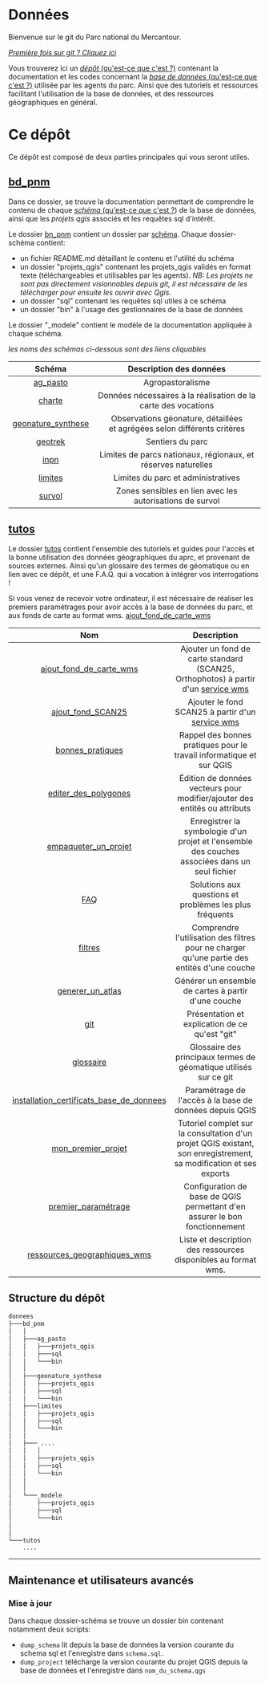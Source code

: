 # Données

Bienvenue sur le git du Parc national du Mercantour. 

_[Première fois sur git ? Cliquez ici](./tutos/git.md)_

Vous trouverez ici un [_dépôt_ (qu'est-ce que c'est ?)](./tutos/README.md##dépôt-repository  "Un projet Qgis contient un ensemble de couches, les informations permettant de les représenter, ainsi que l'ensemble des paramètres conditionnant la réalisation de géotraitements.") 
contenant la documentation et les codes concernant la [_base de données_ (qu'est-ce que c'est ?)](./tutos/README.md##base-de-données "Au sens large, une base de donnée permet de stocker et de manipuler des données par des moyens informatiques") 
utilisée par les agents du parc. Ainsi que des tutoriels et ressources facilitant l'utilisation de la base de données, et des ressources géographiques en général.


# Ce dépôt


Ce dépôt est composé de deux parties principales qui vous seront utiles.

 ## [bd_pnm](./bd_pnm)
  
Dans ce dossier, se trouve la documentation permettant de comprendre le contenu de chaque [_schéma_ (qu'est-ce que c'est ?](./tutos/README.md#schéma "Un schéma est un sous-ensemble organisé d'une base de données")) de la base de données, 
ainsi que les _projets qgis_ associés et les requêtes sql d'intérêt.

Le dossier [bn_pnm](./bd_pnm) contient un dossier par [schéma](./tutos/README.md#schema). Chaque dossier-schéma contient:
 - un fichier README.md détaillant le contenu et l'utilité du schéma
 - un dossier "projets_qgis" contenant les projets_qgis validés en format texte (téléchargeables et utilisables par les agents). _NB: Les projets ne sont pas directement visionnables depuis git, il est nécessaire de les télécharger pour ensuite les ouvrir avec Qgis._
 - un dossier "sql" contenant les requêtes sql utiles à ce schéma
 - un dossier "bin" à l'usage des gestionnaires de la base de données

 Le dossier "_modele" contient le modèle de la documentation appliquée à chaque schéma. 
 

_les noms des schémas ci-dessous sont des liens cliquables_

 |Schéma|Description des données|
 |:--:|:--:|
 |[ag_pasto](./bd_pnm/ag_pasto)|Agropastoralisme <!-- à compléter -->|
 |[charte](./bd_pnm/charte)|Données nécessaires à la réalisation de la carte des vocations<!-- à compléter -->|
 |[geonature_synthese](./bd_pnm/geonature_synthese)|Observations géonature, détaillées <br > et agrégées selon différents critères|
 |[geotrek](./bd_pnm/geotrek)| Sentiers du parc|
 |[inpn](./bd_pnm/inpn)| Limites de parcs nationaux, régionaux, et réserves naturelles|
 |[limites](./bd_pnm/limites)| Limites du parc et administratives|
 |[survol](./bd_pnm/survol)| Zones sensibles en lien avec les autorisations de survol|


 ## [tutos](./tutos)
 
 Le dossier [tutos](./tutos) contient l'ensemble des tutoriels et guides pour l'accès et la bonne utilisation des données géographiques du aprc, et provenant de sources externes. Ainsi qu'un glossaire des 
termes de géomatique ou en lien avec ce dépôt, et une F.A.Q. qui a vocation à intégrer vos interrogations !

Si vous venez de recevoir votre ordinateur, il est nécessaire de réaliser les premiers paramétrages pour avoir accès à la base de données du parc, et aux fonds 
de carte au format wms. 
[ajout_fond_de_carte_wms](./tutos/ajout_fond_de_carte_wms.md)


 |Nom|Description|
 |:--:|:--:|
 |[ajout_fond_de_carte_wms](./tutos/ajout_fond_de_carte_wms.md)| Ajouter un fond de carte standard (SCAN25, Orthophotos) à partir d'un [service wms](#wms)|
 |[ajout_fond_SCAN25](./tutos/ajout_fond_SCAN25.md)| Ajouter le fond SCAN25 à partir d'un [service wms](#wms)|
 |[bonnes_pratiques](./tutos/bonnes_pratiques.md)|Rappel des bonnes pratiques pour le travail informatique et sur QGIS|
 |[editer_des_polygones](./tutos/editer_des_polygones.md)| Édition de données vecteurs pour modifier/ajouter des entités ou attributs|
 |[empaqueter_un_projet](./tutos/empaqueter_un_projet.md)| Enregistrer la symbologie d'un projet et l'ensemble des couches associées dans un seul fichier|
 |[FAQ](./tutos/FAQ.md)| Solutions aux questions et problèmes les plus fréquents |
 |[filtres](./tutos/filtres.md)| Comprendre l'utilisation des filtres pour ne charger qu'une partie des entités d'une couche|
 |[generer_un_atlas](./tutos/generer_un_atlas.md)| Générer un ensemble de cartes à partir d'une couche|
 |[git](./tutos/git.md)|Présentation et explication de ce qu'est "git"|
 |[glossaire](./tutos/README.md#glossaire)|Glossaire des principaux termes de géomatique utilisés sur ce git|
 |[installation_certificats_base_de_donnees](./tutos/installer_certificats_base_de_donnees.md)|Paramétrage de l'accès à la base de données depuis QGIS|
 |[mon_premier_projet](./tutos/mon_premier_projet.md)|Tutoriel complet sur la consultation d'un projet QGIS existant, son enregistrement, sa modification et ses exports|
 |[premier_paramétrage](./tutos/premier_parametrage.md)|Configuration de base de QGIS permettant d'en assurer le bon fonctionnement|
 |[ressources_geographiques_wms](./tutos/ressources_geographiques_wms.md)|Liste et description des ressources disponibles au format wms.|
 



 
 ## Structure du dépôt

```bash
donnees
├───bd_pnm
│   │
│   ├───ag_pasto
│   │   ├───projets_qgis
│   │   ├───sql
│   │   └───bin
│   │
│   ├───geonature_synthese
│   │   ├───projets_qgis
│   │   ├───sql
│   │   └───bin
│   ├───limites
│   │   ├───projets_qgis
│   │   ├───sql
│   │   └───bin
│   │
│   ├─── ....
│   │   │
│   │   ├───projets_qgis
│   │   ├───sql
│   │   └───bin
│   │
│   │
│   └───_modele
│       ├───projets_qgis
│       ├───sql
│       └───bin
│ 
│ 
└───tutos
    ....
```


____
## Maintenance et utilisateurs avancés

### Mise à jour
Dans chaque dossier-schéma se trouve un dossier bin contenant notamment deux scripts:
 - `dump_schema` lit depuis la base de données la version courante du schema sql et l'enregistre dans `schema.sql`.  
 - `dump_project` télécharge la version courante du projet QGIS depuis la base de données et l'enregistre dans `nom_du_schema.qgs`
